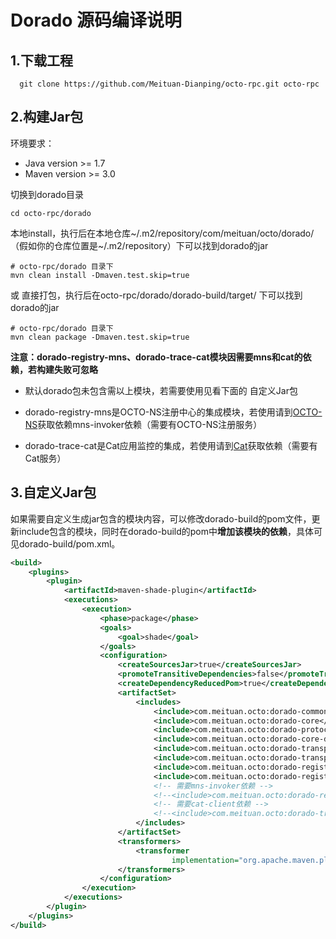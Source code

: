 
# Dorado 源码编译说明

## 1.下载工程
```
  git clone https://github.com/Meituan-Dianping/octo-rpc.git octo-rpc
```

## 2.构建Jar包
环境要求：
- Java version >= 1.7    
- Maven version >= 3.0    

切换到dorado目录

```
cd octo-rpc/dorado
```

本地install，执行后在本地仓库~/.m2/repository/com/meituan/octo/dorado/（假如你的仓库位置是~/.m2/repository）下可以找到dorado的jar

```
# octo-rpc/dorado 目录下
mvn clean install -Dmaven.test.skip=true
```

或 直接打包，执行后在octo-rpc/dorado/dorado-build/target/ 下可以找到dorado的jar
```
# octo-rpc/dorado 目录下
mvn clean package -Dmaven.test.skip=true
```
**注意：dorado-registry-mns、dorado-trace-cat模块因需要mns和cat的依赖，若构建失败可忽略**

- 默认dorado包未包含需以上模块，若需要使用见看下面的 自定义Jar包

- dorado-registry-mns是OCTO-NS注册中心的集成模块，若使用请到[OCTO-NS](https://github.com/Meituan-Dianping/octo-ns/blob/master/mns-invoker/README.md)获取依赖mns-invoker依赖（需要有OCTO-NS注册服务）

- dorado-trace-cat是Cat应用监控的集成，若使用请到[Cat](https://github.com/dianping/cat)获取依赖（需要有Cat服务）


## 3.自定义Jar包

如果需要自定义生成jar包含的模块内容，可以修改dorado-build的pom文件，更新include包含的模块，同时在dorado-build的pom中**增加该模块的依赖**，具体可见dorado-build/pom.xml。

```xml
<build>
    <plugins>
        <plugin>
            <artifactId>maven-shade-plugin</artifactId>
            <executions>
                <execution>
                    <phase>package</phase>
                    <goals>
                        <goal>shade</goal>
                    </goals>
                    <configuration>
                        <createSourcesJar>true</createSourcesJar>
                        <promoteTransitiveDependencies>false</promoteTransitiveDependencies>
                        <createDependencyReducedPom>true</createDependencyReducedPom>
                        <artifactSet>
                            <includes>
                                <include>com.meituan.octo:dorado-common</include>
                                <include>com.meituan.octo:dorado-core</include>
                                <include>com.meituan.octo:dorado-protocol-octo</include>
                                <include>com.meituan.octo:dorado-core-default</include>
                                <include>com.meituan.octo:dorado-transport-netty</include>
                                <include>com.meituan.octo:dorado-transport-httpnetty</include>
                                <include>com.meituan.octo:dorado-registry-zookeeper</include>
                                <include>com.meituan.octo:dorado-registry-mock</include>
                                <!-- 需要mns-invoker依赖 -->
                                <!--<include>com.meituan.octo:dorado-registry-mns</include>-->
                                <!-- 需要cat-client依赖 -->
                                <!--<include>com.meituan.octo:dorado-trace-cat</include>-->
                            </includes>
                        </artifactSet>
                        <transformers>
                            <transformer
                                    implementation="org.apache.maven.plugins.shade.resource.ServicesResourceTransformer"/>
                        </transformers>
                    </configuration>
                </execution>
            </executions>
        </plugin>
    </plugins>
</build>
```